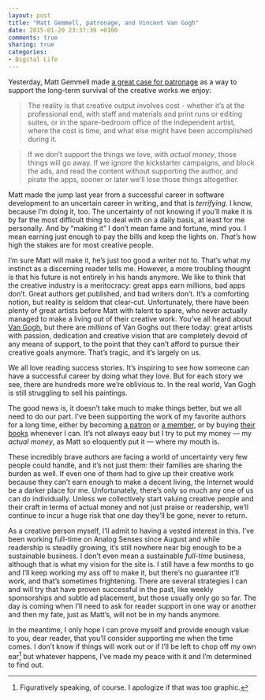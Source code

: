 ```yaml
---
layout: post
title: "Matt Gemmell, patronage, and Vincent Van Gogh"
date: 2015-01-20 23:37:39 +0100
comments: true
sharing: true
categories: 
- Digital Life
---
```


Yesterday, Matt Gemmell made [a great case for patronage](http://mattgemmell.com/patronage/) as a way to support the long-term survival of the creative works we enjoy:

> The reality is that creative output involves cost - whether it’s at the professional end, with staff and materials and print runs or editing suites, or in the spare-bedroom office of the independent artist, where the cost is time, and what else might have been accomplished during it.

> If we don’t support the things we love, with _actual money_, those things will go away. If we ignore the kickstarter campaigns, and block the ads, and read the content without supporting the author, and pirate the apps, sooner or later we’ll lose those things altogether.

Matt made the jump last year from a successful career in software development to an uncertain career in writing, and that is _terrifying_. I know, because I’m doing it, too. The uncertainty of not knowing if you’ll make it is by far the most difficult thing to deal with on a daily basis, at least for me personally. And by “making it” I don’t mean fame and fortune, mind you. I mean earning just enough to pay the bills and keep the lights on. _That’s_ how high the stakes are for most creative people.

I’m sure Matt will make it, he’s just too good a writer not to. That’s what my instinct as a discerning reader tells me. However, a more troubling thought is that his future is not entirely in his hands anymore. We like to think that the creative industry is a meritocracy: great apps earn millions, bad apps don’t. Great authors get published, and bad writers don’t. It’s a comforting notion, but reality is seldom that clear-cut. Unfortunately, there have been plenty of great artists before Matt with talent to spare, who never actually managed to make a living out of their creative work. You’ve all heard about [Van Gogh](http://en.wikipedia.org/wiki/Vincent_van_Gogh), but there are _millions_ of Van Goghs out there today: great artists with passion, dedication and creative vision that are completely devoid of any means of support, to the point that they can’t afford to pursue their creative goals anymore. That’s tragic, and it’s largely on us.

We all love reading success stories. It’s inspiring to see how someone can have a successful career by doing what they love. But for each story we see, there are hundreds more we’re oblivious to. In the real world, Van Gogh is still struggling to sell his paintings.

The good news is, it doesn’t take much to make things better, but we all need to do our part. I’ve been supporting the work of my favorite authors for a long time, either by becoming [a patron](https://www.patreon.com/mattgemmell) or [a member](http://shawnblanc.net/members/), or by buying [their](http://www.amazon.com/gp/product/B00QDE9WSI/ref=as_li_tl?ie=UTF8&camp=1789&creative=390957&creativeASIN=B00QDE9WSI&linkCode=as2&tag=analogsens-20&linkId=RPXJW4KYWGTTNUGC) [books](http://www.amazon.com/gp/product/B007JOJ0TW/ref=as_li_tl?ie=UTF8&camp=1789&creative=390957&creativeASIN=B007JOJ0TW&linkCode=as2&tag=analogsens-20&linkId=EVJPYTJV3Z7LXN5N) whenever I can. It’s not always easy but I try to put my money — my _actual money_, as Matt so eloquently put it — where my mouth is. 

These incredibly brave authors are facing a world of uncertainty very few people could handle, and it’s not just them: their families are sharing the burden as well. If even one of them had to give up their creative work because they can’t earn enough to make a decent living, the Internet would be a darker place for me. Unfortunately, there’s only so much any one of us can do individually. Unless we collectively start valuing creative people and their craft in terms of actual money and not just praise or readership, we’ll continue to incur a huge risk that one day they’ll be gone, never to return.

As a creative person myself, I’ll admit to having a vested interest in this. I’ve been working full-time on Analog Senses since August and while readership is steadily growing, it’s still nowhere near big enough to be a sustainable business. I don't even mean a sustainable _full-time_ business, although that is what my vision for the site is. I still have a few months to go and I’ll keep working my ass off to make it, but there’s no guarantee it’ll work, and that’s sometimes frightening. There are several strategies I can and will try that have proven successful in the past, like weekly sponsorships and subtle ad placement, but those usually only go so far. The day is coming when I’ll need to ask for reader support in one way or another and then my fate, just as Matt’s, will not be in my hands anymore.

In the meantime, I only hope I can prove myself and provide enough value to you, dear reader, that you’ll consider supporting me when the time comes. I don’t know if things will work out or if I’ll be left to chop off my own ear[^VanG1] but whatever happens, I’ve made my peace with it and I’m determined to find out.

[^VanG1]: Figuratively speaking, of course. I apologize if that was too graphic.